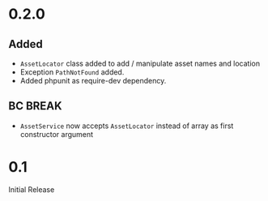 # 0.2.0

## Added

* `AssetLocator` class added to add / manipulate asset names and location
* Exception `PathNotFound` added.
* Added phpunit as require-dev dependency.

## BC BREAK

* `AssetService` now accepts `AssetLocator` instead of array as first constructor argument

# 0.1

Initial Release

